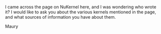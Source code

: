 I came across the page on NuKernel here, and I was wondering who wrote it? I would like to ask you about the various kernels mentioned in the page, and what sources of information you have about them.

Maury
